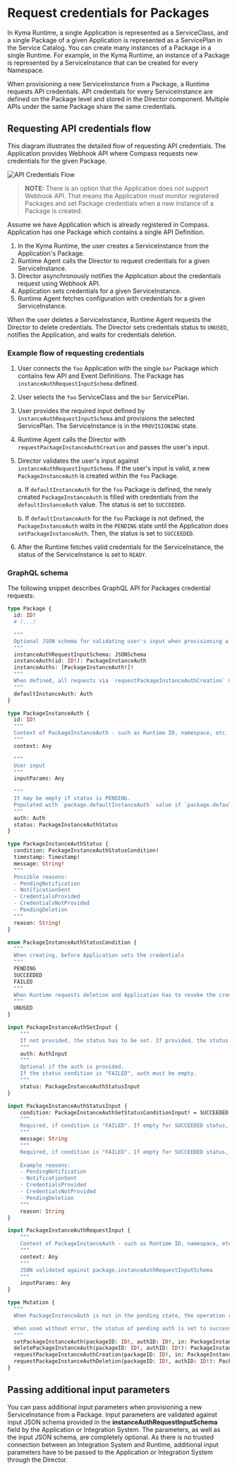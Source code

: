 # Request credentials for Packages

In Kyma Runtime, a single Application is represented as a ServiceClass, and a single Package of a given Application is represented as a ServicePlan in the Service Catalog. You can create many instances of a Package in a single Runtime. For example, in the Kyma Runtime, an instance of a Package is represented by a ServiceInstance that can be created for every Namespace.

When provisioning a new ServiceInstance from a Package, a Runtime requests API credentials. API credentials for every ServiceInstance are defined on the Package level and stored in the Director component. Multiple APIs under the same Package share the same credentials.


## Requesting API credentials flow

This diagram illustrates the detailed flow of requesting API credentials. The Application provides Webhook API where Compass requests new credentials for the given Package.

![API Credentials Flow](./assets/api-credentials-flow.svg)

> **NOTE:** There is an option that the Application does not support Webhook API. That means the Application must monitor registered Packages and set Package credentials when a new instance of a Package is created.

Assume we have Application which is already registered in Compass. Application has one Package which contains a single API Definition.

1. In the Kyma Runtime, the user creates a ServiceInstance from the Application's Package.
1. Runtime Agent calls the Director to request credentials for a given ServiceInstance.
1. Director asynchronously notifies the Application about the credentials request using Webhook API.
1. Application sets credentials for a given ServiceInstance.
1. Runtime Agent fetches configuration with credentials for a given ServiceInstance.

When the user deletes a ServiceInstance, Runtime Agent requests the Director to delete credentials. The Director sets credentials status to `UNUSED`, notifies the Application, and waits for credentials deletion.

### Example flow of requesting credentials

1. User connects the `foo` Application with the single `bar` Package which contains few API and Event Definitions. The Package has `instanceAuthRequestInputSchema` defined.
1. User selects the `foo` ServiceClass and the `bar` ServicePlan.
1. User provides the required input defined by `instanceAuthRequestInputSchema` and provisions the selected ServicePlan. The ServiceInstance is in the `PROVISIONING` state.
1. Runtime Agent calls the Director with `requestPackageInstanceAuthCreation` and passes the user's input.
1. Director validates the user's input against `instanceAuthRequestInputSchema`. If the user's input is valid, a new `PackageInstanceAuth` is created within the `foo` Package.
   
   a. If `defaultInstanceAuth` for the `foo` Package is defined, the newly created `PackageInstanceAuth` is filled with credentials from the `defaultInstanceAuth` value. The status is set to `SUCCEEDED`.
   
   b. If `defaultInstanceAuth` for the `foo` Package is not defined, the `PackageInstanceAuth` waits in the `PENDING` state until the Application does `setPackageInstanceAuth`. Then, the status is set to `SUCCEEDED`.
   
1. After the Runtime fetches valid credentials for the ServiceInstance, the status of the ServiceInstance is set to `READY`.

### GraphQL schema

The following snippet describes GraphQL API for Packages credential requests:

```graphql
type Package {
  id: ID!
  # (...)

  """
  Optional JSON schema for validating user's input when provisioning a ServiceClass.
  """
  instanceAuthRequestInputSchema: JSONSchema
  instanceAuth(id: ID!): PackageInstanceAuth
  instanceAuths: [PackageInstanceAuth!]!
  """
  When defined, all requests via `requestPackageInstanceAuthCreation` mutation fallback to defaultInstanceAuth.
  """
  defaultInstanceAuth: Auth
}

type PackageInstanceAuth {
  id: ID!
  """
  Context of PackageInstanceAuth - such as Runtime ID, namespace, etc.
  """
  context: Any

  """
  User input
  """
  inputParams: Any
  
  """
  It may be empty if status is PENDING.
  Populated with `package.defaultInstanceAuth` value if `package.defaultAuth` is defined. If not, Compass notifies Application/Integration System about the Auth request.
  """
  auth: Auth
  status: PackageInstanceAuthStatus
}

type PackageInstanceAuthStatus {
  condition: PackageInstanceAuthStatusCondition!
  timestamp: Timestamp!
  message: String!
  """
  Possible reasons:
  - PendingNotification
  - NotificationSent
  - CredentialsProvided
  - CredentialsNotProvided
  - PendingDeletion
  """
  reason: String!
}

enum PackageInstanceAuthStatusCondition {
  """
  When creating, before Application sets the credentials
  """
  PENDING
  SUCCEEDED
  FAILED
  """
  When Runtime requests deletion and Application has to revoke the credentials
  """
  UNUSED
}

input PackageInstanceAuthSetInput {
	"""
	If not provided, the status has to be set. If provided, the status condition  must be "SUCCEEDED".
	"""
	auth: AuthInput
	"""
	Optional if the auth is provided.
	If the status condition is "FAILED", auth must be empty.
	"""
	status: PackageInstanceAuthStatusInput
}

input PackageInstanceAuthStatusInput {
	condition: PackageInstanceAuthSetStatusConditionInput! = SUCCEEDED
	"""
	Required, if condition is "FAILED". If empty for SUCCEEDED status, default message is set.
	"""
	message: String
	"""
	Required, if condition is "FAILED". If empty for SUCCEEDED status, "CredentialsProvided" reason is set.
	
	Example reasons:
	- PendingNotification
	- NotificationSent
	- CredentialsProvided
	- CredentialsNotProvided
	- PendingDeletion
	"""
	reason: String
}

input PackageInstanceAuthRequestInput {
	"""
	Context of PackageInstanceAuth - such as Runtime ID, namespace, etc.
	"""
	context: Any
	"""
	JSON validated against package.instanceAuthRequestInputSchema
	"""
	inputParams: Any
}

type Mutation {
  """
  When PackageInstanceAuth is not in the pending state, the operation returns an error.

  When used without error, the status of pending auth is set to success.
  """
  setPackageInstanceAuth(packageID: ID!, authID: ID!, in: PackageInstanceAuthSetInput!): PackageInstanceAuth!
  deletePackageInstanceAuth(packageID: ID!, authID: ID!): PackageInstanceAuth!
  requestPackageInstanceAuthCreation(packageID: ID!, in: PackageInstanceAuthRequestInput!): PackageInstanceAuth!
  requestPackageInstanceAuthDeletion(packageID: ID!, authID: ID!): PackageInstanceAuth!
}
```

## Passing additional input parameters

You can pass additional input parameters when provisioning a new ServiceInstance from a Package. Input parameters are validated against input JSON schema provided in the **instanceAuthRequestInputSchema** field by the Application or Integration System. The parameters, as well as the input JSON schema, are completely optional. As there is no trusted connection between an Integration System and Runtime, additional input parameters have to be passed to the Application or Integration System through the Director.
